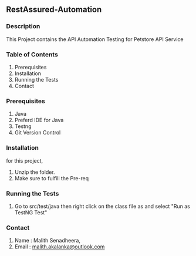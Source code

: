 ## RestAssured-Automation

### Description

This Project contains the API Automation Testing for Petstore API Service

### Table of Contents

1. Prerequisites
2. Installation
3. Running the Tests
4. Contact

### Prerequisites

1. Java
2. Preferd IDE for Java
3. Testng 
3. Git Version Control

### Installation

for this project,

1. Unzip the folder.
2. Make sure to fulfill the Pre-req

### Running the Tests

1. Go to src/test/java then right click on the class file as and select "Run as TestNG Test"

### Contact

1. Name : Malith Senadheera,
2. Email : malith.akalanka@outlook.com

